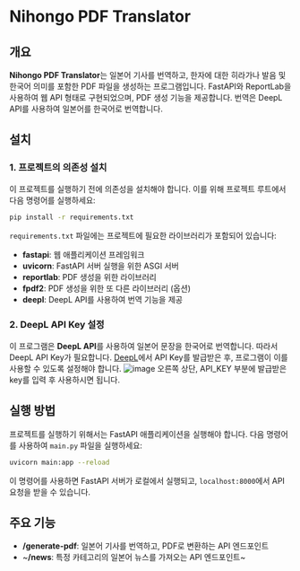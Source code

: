 
# Nihongo PDF Translator

## 개요
**Nihongo PDF Translator**는 일본어 기사를 번역하고, 한자에 대한 히라가나 발음 및 한국어 의미를 포함한 PDF 파일을 생성하는 프로그램입니다. FastAPI와 ReportLab을 사용하여 웹 API 형태로 구현되었으며, PDF 생성 기능을 제공합니다. 번역은 DeepL API를 사용하여 일본어를 한국어로 번역합니다.

## 설치

### 1. 프로젝트의 의존성 설치

이 프로젝트를 실행하기 전에 의존성을 설치해야 합니다. 이를 위해 프로젝트 루트에서 다음 명령어를 실행하세요:

```bash
pip install -r requirements.txt
```

`requirements.txt` 파일에는 프로젝트에 필요한 라이브러리가 포함되어 있습니다:

- **fastapi**: 웹 애플리케이션 프레임워크
- **uvicorn**: FastAPI 서버 실행을 위한 ASGI 서버
- **reportlab**: PDF 생성을 위한 라이브러리
- **fpdf2**: PDF 생성을 위한 또 다른 라이브러리 (옵션)
- **deepl**: DeepL API를 사용하여 번역 기능을 제공

### 2. DeepL API Key 설정

이 프로그램은 **DeepL API**를 사용하여 일본어 문장을 한국어로 번역합니다. 따라서 DeepL API Key가 필요합니다. [DeepL](https://www.deepl.com/pro-api)에서 API Key를 발급받은 후, 프로그램이 이를 사용할 수 있도록 설정해야 합니다.
![image](https://github.com/user-attachments/assets/a31daf94-0f3e-437c-96ce-d724a7800877)
오른쪽 상단, API_KEY 부분에 발급받은 key를 입력 후 사용하시면 됩니다.
## 실행 방법

프로젝트를 실행하기 위해서는 FastAPI 애플리케이션을 실행해야 합니다. 다음 명령어를 사용하여 `main.py` 파일을 실행하세요:

```bash
uvicorn main:app --reload
```

이 명령어를 사용하면 FastAPI 서버가 로컬에서 실행되고, `localhost:8000`에서 API 요청을 받을 수 있습니다.

## 주요 기능

- **/generate-pdf**: 일본어 기사를 번역하고, PDF로 변환하는 API 엔드포인트
- ~**/news**: 특정 카테고리의 일본어 뉴스를 가져오는 API 엔드포인트~
